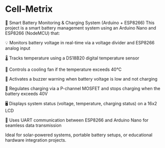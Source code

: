 # Cell-Metrix
🔋 Smart Battery Monitoring &amp; Charging System (Arduino + ESP8266)
This project is a smart battery management system using an Arduino Nano and ESP8266 (NodeMCU) that:

💡 Monitors battery voltage in real-time via a voltage divider and ESP8266 analog input

🌡️ Tracks temperature using a DS18B20 digital temperature sensor

🔁 Controls a cooling fan if the temperature exceeds 40°C

📣 Activates a buzzer warning when battery voltage is low and not charging

🔌 Regulates charging via a P-channel MOSFET and stops charging when the battery exceeds 40V

🖥️ Displays system status (voltage, temperature, charging status) on a 16x2 LCD

🔗 Uses UART communication between ESP8266 and Arduino Nano for seamless data transmission

Ideal for solar-powered systems, portable battery setups, or educational hardware integration projects.
